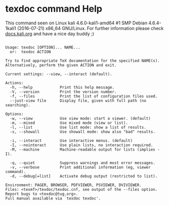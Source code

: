 # texdoc command Help
 
 This command seen on Linux kali 4.6.0-kali1-amd64 #1 SMP Debian 4.6.4-1kali1 (2016-07-21) x86_64 GNU/Linux. For further information please check [docs.kali.org](docs.kali.org) and have a nice day buddy ;) 

~~~

Usage: texdoc [OPTION]... NAME...
  or:  texdoc ACTION

Try to find appropriate TeX documentation for the specified NAME(s).
Alternatively, perform the given ACTION and exit.

Current settings: --view, --interact (default).

Actions:
  -h, --help            Print this help message.
  -V, --version         Print the version number.
  -f, --files           Print the list of configuration files used.
  --just-view file      Display file, given with full path (no searching).

Options:
  -w, --view            Use view mode: start a viewer. (default)
  -m, --mixed           Use mixed mode (view or list).
  -l, --list            Use list mode: show a list of results.
  -s, --showall         Use showall mode: show also "bad" results.

  -i, --interact        Use interactive menus. (default)
  -I, --nointeract      Use plain lists, no interaction required.
  -M, --machine         Machine-readable output for lists (implies -I).

  -q, --quiet           Suppress warnings and most error messages.
  -v, --verbose         Print additional information (eg, viewer command).
  -d, --debug[=list]    Activate debug output (restricted to list).

Environment: PAGER, BROWSER, PDFVIEWER, PSVIEWER, DVIVIEWER.
Files: <texmf>/texdoc/texdoc.cnf, see output of the --files option.
Report bugs to <texdoc@tug.org>.
Full manual available via `texdoc texdoc'.

~~~
